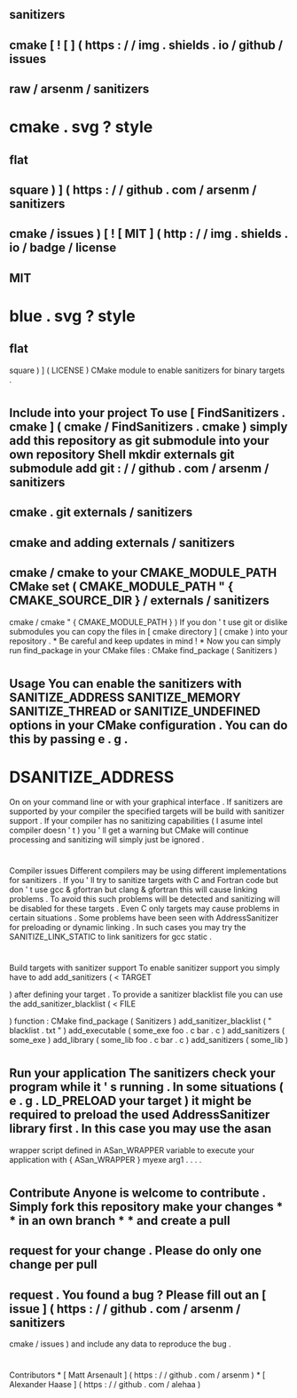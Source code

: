 #
sanitizers
-
cmake
[
!
[
]
(
https
:
/
/
img
.
shields
.
io
/
github
/
issues
-
raw
/
arsenm
/
sanitizers
-
cmake
.
svg
?
style
=
flat
-
square
)
]
(
https
:
/
/
github
.
com
/
arsenm
/
sanitizers
-
cmake
/
issues
)
[
!
[
MIT
]
(
http
:
/
/
img
.
shields
.
io
/
badge
/
license
-
MIT
-
blue
.
svg
?
style
=
flat
-
square
)
]
(
LICENSE
)
CMake
module
to
enable
sanitizers
for
binary
targets
.
#
#
Include
into
your
project
To
use
[
FindSanitizers
.
cmake
]
(
cmake
/
FindSanitizers
.
cmake
)
simply
add
this
repository
as
git
submodule
into
your
own
repository
Shell
mkdir
externals
git
submodule
add
git
:
/
/
github
.
com
/
arsenm
/
sanitizers
-
cmake
.
git
externals
/
sanitizers
-
cmake
and
adding
externals
/
sanitizers
-
cmake
/
cmake
to
your
CMAKE_MODULE_PATH
CMake
set
(
CMAKE_MODULE_PATH
"
{
CMAKE_SOURCE_DIR
}
/
externals
/
sanitizers
-
cmake
/
cmake
"
{
CMAKE_MODULE_PATH
}
)
If
you
don
'
t
use
git
or
dislike
submodules
you
can
copy
the
files
in
[
cmake
directory
]
(
cmake
)
into
your
repository
.
*
Be
careful
and
keep
updates
in
mind
!
*
Now
you
can
simply
run
find_package
in
your
CMake
files
:
CMake
find_package
(
Sanitizers
)
#
#
Usage
You
can
enable
the
sanitizers
with
SANITIZE_ADDRESS
SANITIZE_MEMORY
SANITIZE_THREAD
or
SANITIZE_UNDEFINED
options
in
your
CMake
configuration
.
You
can
do
this
by
passing
e
.
g
.
-
DSANITIZE_ADDRESS
=
On
on
your
command
line
or
with
your
graphical
interface
.
If
sanitizers
are
supported
by
your
compiler
the
specified
targets
will
be
build
with
sanitizer
support
.
If
your
compiler
has
no
sanitizing
capabilities
(
I
asume
intel
compiler
doesn
'
t
)
you
'
ll
get
a
warning
but
CMake
will
continue
processing
and
sanitizing
will
simply
just
be
ignored
.
#
#
#
#
Compiler
issues
Different
compilers
may
be
using
different
implementations
for
sanitizers
.
If
you
'
ll
try
to
sanitize
targets
with
C
and
Fortran
code
but
don
'
t
use
gcc
&
gfortran
but
clang
&
gfortran
this
will
cause
linking
problems
.
To
avoid
this
such
problems
will
be
detected
and
sanitizing
will
be
disabled
for
these
targets
.
Even
C
only
targets
may
cause
problems
in
certain
situations
.
Some
problems
have
been
seen
with
AddressSanitizer
for
preloading
or
dynamic
linking
.
In
such
cases
you
may
try
the
SANITIZE_LINK_STATIC
to
link
sanitizers
for
gcc
static
.
#
#
Build
targets
with
sanitizer
support
To
enable
sanitizer
support
you
simply
have
to
add
add_sanitizers
(
<
TARGET
>
)
after
defining
your
target
.
To
provide
a
sanitizer
blacklist
file
you
can
use
the
add_sanitizer_blacklist
(
<
FILE
>
)
function
:
CMake
find_package
(
Sanitizers
)
add_sanitizer_blacklist
(
"
blacklist
.
txt
"
)
add_executable
(
some_exe
foo
.
c
bar
.
c
)
add_sanitizers
(
some_exe
)
add_library
(
some_lib
foo
.
c
bar
.
c
)
add_sanitizers
(
some_lib
)
#
#
Run
your
application
The
sanitizers
check
your
program
while
it
'
s
running
.
In
some
situations
(
e
.
g
.
LD_PRELOAD
your
target
)
it
might
be
required
to
preload
the
used
AddressSanitizer
library
first
.
In
this
case
you
may
use
the
asan
-
wrapper
script
defined
in
ASan_WRAPPER
variable
to
execute
your
application
with
{
ASan_WRAPPER
}
myexe
arg1
.
.
.
.
#
#
Contribute
Anyone
is
welcome
to
contribute
.
Simply
fork
this
repository
make
your
changes
*
*
in
an
own
branch
*
*
and
create
a
pull
-
request
for
your
change
.
Please
do
only
one
change
per
pull
-
request
.
You
found
a
bug
?
Please
fill
out
an
[
issue
]
(
https
:
/
/
github
.
com
/
arsenm
/
sanitizers
-
cmake
/
issues
)
and
include
any
data
to
reproduce
the
bug
.
#
#
#
#
Contributors
*
[
Matt
Arsenault
]
(
https
:
/
/
github
.
com
/
arsenm
)
*
[
Alexander
Haase
]
(
https
:
/
/
github
.
com
/
alehaa
)
